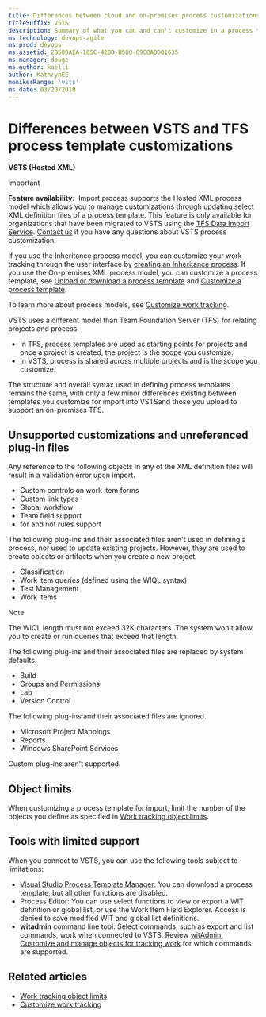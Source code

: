 ```yaml
---
title: Differences between cloud and on-premises process customizations
titleSuffix: VSTS  
description: Summary of what you can and can't customize in a process template to support customized work tracking in Visual Studio Team Services (VSTS).
ms.technology: devops-agile
ms.prod: devops
ms.assetid: 2B500AEA-165C-428D-B580-C9C0A8D01635
ms.manager: douge
ms.author: kaelli
author: KathrynEE
monikerRange: 'vsts'
ms.date: 03/20/2018
---
```


# Differences between VSTS and TFS process template customizations  

<b>VSTS (Hosted XML)</b>   
 
> [!IMPORTANT]  
>**Feature availability:**&#160;&#160;Import process supports the Hosted XML process model which allows you to manage customizations through updating select XML definition files of a process template. This feature is only available for organizations that have been migrated to VSTS using the [TFS Data Import Service](https://aka.ms/TFSDataImport). [Contact us](mailto:dahellem@microsoft.com) if you have any questions about VSTS process customization. 
>
>If you use the Inheritance process model, you can customize your work tracking through the user interface by [creating an Inheritance process](../manage-process.md). If you use the On-premises XML process model, you can customize a process template, see [Upload or download a process template](../../../../boards/work-items/guidance/manage-process-templates.md) and [Customize a process template](../../../../reference/process-templates/customize-process.md).
>
>To learn more about process models, see [Customize work tracking](../../../../reference/customize-work.md).  

VSTS uses a different model than Team Foundation Server (TFS) for relating projects and process.  
* In TFS, process templates are used as starting points for projects and once a project is created, the project is the scope you customize.
* In VSTS, process is shared across multiple projects and is the scope you customize.  
 
The structure and overall syntax used in defining process templates remains the same, with only a few minor differences existing between templates you customize for import into VSTSand those you upload to support an on-premises TFS.  

## Unsupported customizations and unreferenced plug-in files

Any reference to the following objects in any of the XML definition files will result in a validation error upon import.  
*   Custom controls on work item forms  
*   Custom link types  
*   Global workflow 
*   Team field support
*   for and not rules support

The following plug-ins and their associated files aren't used in defining a process, nor used to update existing projects. 
However, they are used to create objects or artifacts when you create a new project.  
*   Classification      
*   Work item queries (defined using the WIQL syntax)  
*   Test Management
*   Work items  <!--- TBD --> 

> [!NOTE]    
>The WIQL length must not exceed 32K characters. The system won't allow you to create or run queries that exceed that length.   

The following plug-ins and their associated files are replaced by system defaults.  
*   Build    
*   Groups and Permissions
*   Lab  
*   Version Control   

The following plug-ins and their associated files are ignored.  
*   Microsoft Project Mappings
*   Reports  
*   Windows SharePoint Services  

Custom plug-ins aren't supported. 

## Object limits 
When customizing a process template for import, limit the number of the objects you define as specified in [Work tracking object limits](../object-limits.md).  
                                                                                                                            

## Tools with limited support 
When you connect to VSTS, you can use the following tools subject to limitations:   

- [Visual Studio Process Template Manager](../../../../boards/work-items/guidance/manage-process-templates.md): You can download a process template, but all other functions are disabled.   
- Process Editor: You can use select functions to view or export a WIT definition or global list, or use the Work Item Field Explorer. Access is denied to save modified WIT and global list definitions.  
- **witadmin** command line tool: Select commands, such as export and list commands, work when connected to VSTS. Review [witAdmin: Customize and manage objects for tracking work](../../../../reference/witadmin/witadmin-customize-and-manage-objects-for-tracking-work.md) for which commands are supported.


## Related articles

- [Work tracking object limits](../object-limits.md)   
- [Customize work tracking](../../../../reference/customize-work.md) 

